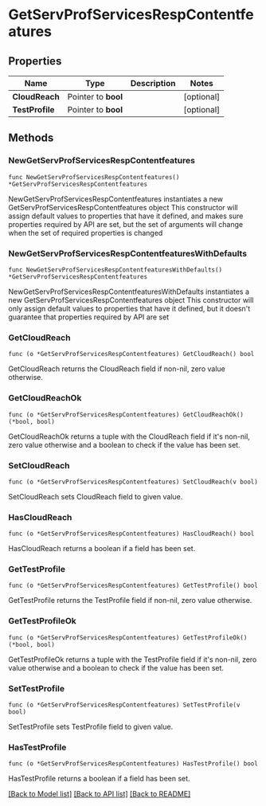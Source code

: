 # GetServProfServicesRespContentfeatures

## Properties

Name | Type | Description | Notes
------------ | ------------- | ------------- | -------------
**CloudReach** | Pointer to **bool** |  | [optional] 
**TestProfile** | Pointer to **bool** |  | [optional] 

## Methods

### NewGetServProfServicesRespContentfeatures

`func NewGetServProfServicesRespContentfeatures() *GetServProfServicesRespContentfeatures`

NewGetServProfServicesRespContentfeatures instantiates a new GetServProfServicesRespContentfeatures object
This constructor will assign default values to properties that have it defined,
and makes sure properties required by API are set, but the set of arguments
will change when the set of required properties is changed

### NewGetServProfServicesRespContentfeaturesWithDefaults

`func NewGetServProfServicesRespContentfeaturesWithDefaults() *GetServProfServicesRespContentfeatures`

NewGetServProfServicesRespContentfeaturesWithDefaults instantiates a new GetServProfServicesRespContentfeatures object
This constructor will only assign default values to properties that have it defined,
but it doesn't guarantee that properties required by API are set

### GetCloudReach

`func (o *GetServProfServicesRespContentfeatures) GetCloudReach() bool`

GetCloudReach returns the CloudReach field if non-nil, zero value otherwise.

### GetCloudReachOk

`func (o *GetServProfServicesRespContentfeatures) GetCloudReachOk() (*bool, bool)`

GetCloudReachOk returns a tuple with the CloudReach field if it's non-nil, zero value otherwise
and a boolean to check if the value has been set.

### SetCloudReach

`func (o *GetServProfServicesRespContentfeatures) SetCloudReach(v bool)`

SetCloudReach sets CloudReach field to given value.

### HasCloudReach

`func (o *GetServProfServicesRespContentfeatures) HasCloudReach() bool`

HasCloudReach returns a boolean if a field has been set.

### GetTestProfile

`func (o *GetServProfServicesRespContentfeatures) GetTestProfile() bool`

GetTestProfile returns the TestProfile field if non-nil, zero value otherwise.

### GetTestProfileOk

`func (o *GetServProfServicesRespContentfeatures) GetTestProfileOk() (*bool, bool)`

GetTestProfileOk returns a tuple with the TestProfile field if it's non-nil, zero value otherwise
and a boolean to check if the value has been set.

### SetTestProfile

`func (o *GetServProfServicesRespContentfeatures) SetTestProfile(v bool)`

SetTestProfile sets TestProfile field to given value.

### HasTestProfile

`func (o *GetServProfServicesRespContentfeatures) HasTestProfile() bool`

HasTestProfile returns a boolean if a field has been set.


[[Back to Model list]](../README.md#documentation-for-models) [[Back to API list]](../README.md#documentation-for-api-endpoints) [[Back to README]](../README.md)


